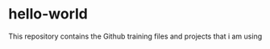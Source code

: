 hello-world
===========

This repository contains the Github training files and projects that i am using
